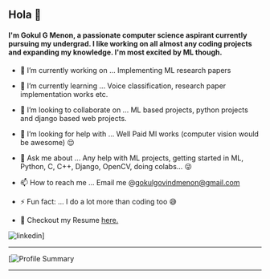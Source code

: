 ## Hola 👋

#### I'm Gokul G Menon, a passionate computer science aspirant currently pursuing my undergrad. I like working on all almost any coding projects and expanding my knowledge. I'm most excited by ML though. 

- 🔭 I’m currently working on ... Implementing ML research papers
- 🌱 I’m currently learning ... Voice classification, research paper implementation works etc.
- 👯 I’m looking to collaborate on ... ML based projects, python projects and django based web projects.
- 🤔 I’m looking for help with ... Well Paid Ml works (computer vision would be awesome) :relieved:
- 💬 Ask me about ... Any help with ML projects, getting started in ML, Python, C, C++, Django, OpenCV, doing colabs... :stuck_out_tongue_winking_eye:
- 📫 How to reach me ... Email me @gokulgovindmenon@gmail.com
- ⚡ Fun fact: ... I do a lot more than coding too :sweat_smile:

- :muscle: Checkout my Resume [here.](https://www.bit.ly/3s3SreS)

![linkedin](https://img.shields.io/badge/Linked-000000?style=for-the-badge&logo=GitHub&logoColor=white)]

---------------------------------------------------------------------------------------------------------------------------------------------------------------------------  

<!-- [![Top Langs](https://github-readme-stats.vercel.app/api/top-langs/?username=Gokul-GMenon&layout=compact&theme=radical)](https://github.com/Ashish-Abraham/github-readme-stats)   -->

[![Profile Summary](https://github-profile-summary-cards.vercel.app/api/cards/profile-details?username={username}&theme=vue)

---------------------------------------------------------------------------------------------------------------------------------------------------------------------------
